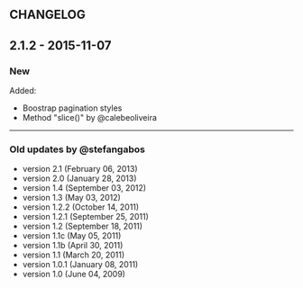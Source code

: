 CHANGELOG
---

## 2.1.2 - 2015-11-07

### New

Added:

* Boostrap pagination styles
* Method "slice()" by @calebeoliveira


---

### Old updates by @stefangabos

* version 2.1 (February 06, 2013)
* version 2.0 (January 28, 2013)
* version 1.4 (September 03, 2012)
* version 1.3 (May 03, 2012)
* version 1.2.2 (October 14, 2011)
* version 1.2.1 (September 25, 2011)
* version 1.2 (September 18, 2011)
* version 1.1c (May 05, 2011)
* version 1.1b (April 30, 2011)
* version 1.1 (March 20, 2011)
* version 1.0.1 (January 08, 2011)
* version 1.0 (June 04, 2009)
